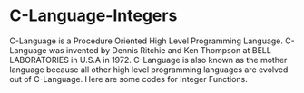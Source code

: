 # C-Language-Integers
C-Language is a Procedure Oriented High Level Programming Language. C-Language was invented by Dennis Ritchie and Ken Thompson at BELL LABORATORIES in U.S.A in 1972. C-Language is also known as the mother language because all other high level programming languages are evolved out of C-Language.
Here are some codes for Integer Functions.
